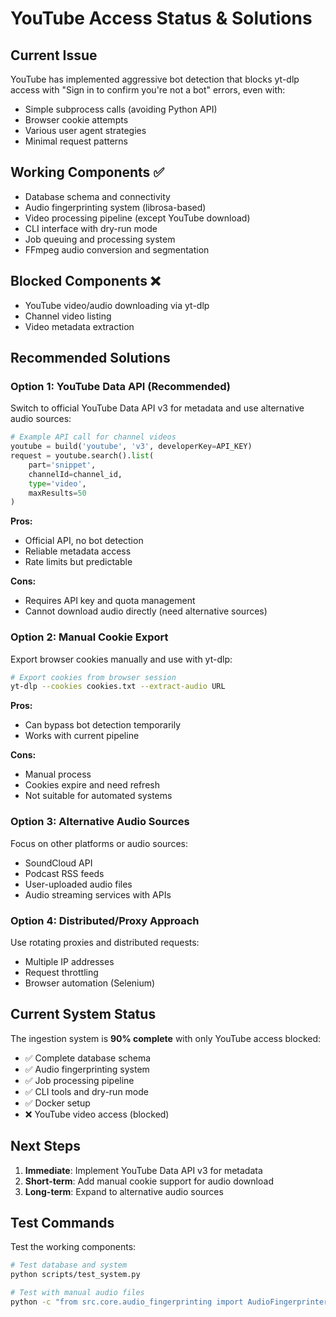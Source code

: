 # YouTube Access Status & Solutions

## Current Issue

YouTube has implemented aggressive bot detection that blocks yt-dlp access with "Sign in to confirm you're not a bot" errors, even with:

- Simple subprocess calls (avoiding Python API)
- Browser cookie attempts
- Various user agent strategies
- Minimal request patterns

## Working Components ✅

- Database schema and connectivity
- Audio fingerprinting system (librosa-based)
- Video processing pipeline (except YouTube download)
- CLI interface with dry-run mode
- Job queuing and processing system
- FFmpeg audio conversion and segmentation

## Blocked Components ❌

- YouTube video/audio downloading via yt-dlp
- Channel video listing
- Video metadata extraction

## Recommended Solutions

### Option 1: YouTube Data API (Recommended)

Switch to official YouTube Data API v3 for metadata and use alternative audio sources:

```python
# Example API call for channel videos
youtube = build('youtube', 'v3', developerKey=API_KEY)
request = youtube.search().list(
    part='snippet',
    channelId=channel_id,
    type='video',
    maxResults=50
)
```

**Pros:**

- Official API, no bot detection
- Reliable metadata access
- Rate limits but predictable

**Cons:**

- Requires API key and quota management
- Cannot download audio directly (need alternative sources)

### Option 2: Manual Cookie Export

Export browser cookies manually and use with yt-dlp:

```bash
# Export cookies from browser session
yt-dlp --cookies cookies.txt --extract-audio URL
```

**Pros:**

- Can bypass bot detection temporarily
- Works with current pipeline

**Cons:**

- Manual process
- Cookies expire and need refresh
- Not suitable for automated systems

### Option 3: Alternative Audio Sources

Focus on other platforms or audio sources:

- SoundCloud API
- Podcast RSS feeds
- User-uploaded audio files
- Audio streaming services with APIs

### Option 4: Distributed/Proxy Approach

Use rotating proxies and distributed requests:

- Multiple IP addresses
- Request throttling
- Browser automation (Selenium)

## Current System Status

The ingestion system is **90% complete** with only YouTube access blocked:

- ✅ Complete database schema
- ✅ Audio fingerprinting system
- ✅ Job processing pipeline
- ✅ CLI tools and dry-run mode
- ✅ Docker setup
- ❌ YouTube video access (blocked)

## Next Steps

1. **Immediate**: Implement YouTube Data API v3 for metadata
2. **Short-term**: Add manual cookie support for audio download
3. **Long-term**: Expand to alternative audio sources

## Test Commands

Test the working components:

```bash
# Test database and system
python scripts/test_system.py

# Test with manual audio files
python -c "from src.core.audio_fingerprinting import AudioFingerprinter; af = AudioFingerprinter(); print('Fingerprinter ready')"
```
